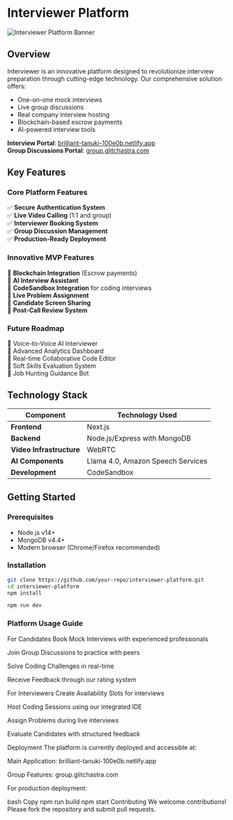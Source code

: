# Interviewer Platform

![Interviewer Platform Banner](https://via.placeholder.com/1200x400?text=Interviewer+Platform)

## Overview
Interviewer is an innovative platform designed to revolutionize interview preparation through cutting-edge technology. Our comprehensive solution offers:

- One-on-one mock interviews
- Live group discussions
- Real company interview hosting
- Blockchain-based escrow payments
- AI-powered interview tools

**Interview Portal**: [brilliant-tanuki-100e0b.netlify.app](https://brilliant-tanuki-100e0b.netlify.app/)  
**Group Discussions Portal**: [group.glitchastra.com](https://group.glitchastra.com)

## Key Features

### Core Platform Features
✅ **Secure Authentication System**  
✅ **Live Video Calling** (1:1 and group)  
✅ **Interviewer Booking System**  
✅ **Group Discussion Management**  
✅ **Production-Ready Deployment**

### Innovative MVP Features
🔹 **Blockchain Integration** (Escrow payments)  
🔹 **AI Interview Assistant**  
🔹 **CodeSandbox Integration** for coding interviews  
🔹 **Live Problem Assignment**  
🔹 **Candidate Screen Sharing**  
🔹 **Post-Call Review System**

### Future Roadmap
🚀 Voice-to-Voice AI Interviewer  
🚀 Advanced Analytics Dashboard  
🚀 Real-time Collaborative Code Editor  
🚀 Soft Skills Evaluation System  
🚀 Job Hunting Guidance Bot

## Technology Stack

| Component               | Technology Used                  |
|-------------------------|----------------------------------|
| **Frontend**            | Next.js                          |
| **Backend**             | Node.js/Express with MongoDB     |
| **Video Infrastructure**| WebRTC                           |
| **AI Components**       | Llama 4.0, Amazon Speech Services|
| **Development**         | CodeSandbox                      |

## Getting Started

### Prerequisites
- Node.js v14+
- MongoDB v4.4+
- Modern browser (Chrome/Firefox recommended)

### Installation
```bash
git clone https://github.com/your-repo/interviewer-platform.git
cd interviewer-platform
npm install
```


```bash
npm run dev
```
### Platform Usage Guide
For Candidates
Book Mock Interviews with experienced professionals

Join Group Discussions to practice with peers

Solve Coding Challenges in real-time

Receive Feedback through our rating system

For Interviewers
Create Availability Slots for interviews

Host Coding Sessions using our integrated IDE

Assign Problems during live interviews

Evaluate Candidates with structured feedback

Deployment
The platform is currently deployed and accessible at:

Main Application: brilliant-tanuki-100e0b.netlify.app

Group Features: group.glitchastra.com

For production deployment:

bash
Copy
npm run build
npm start
Contributing
We welcome contributions! Please fork the repository and submit pull requests.

